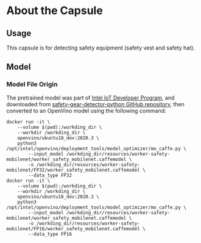 # About the Capsule
## Usage
This capsule is for detecting safety equipment (safety vest and safety hat).

## Model
###  Model File Origin
The pretrained model was part of [Intel IoT Developer Program](https://software.intel.com/content/www/us/en/develop/topics/iot/reference-implementations/safety-gear-detector.html),
and downloaded from [safety-gear-detector-python GitHub repository](https://github.com/intel-iot-devkit/safety-gear-detector-python),
then converted to an OpenVino model using the following command:

```shell
docker run -it \
    --volume $(pwd):/workding_dir \
    --workdir /workding_dir \
    openvino/ubuntu18_dev:2020.3 \
    python3 /opt/intel/openvino/deployment_tools/model_optimizer/mo_caffe.py \
        --input_model /workding_dir/resources/worker-safety-mobilenet/worker_safety_mobilenet.caffemodel \
        -o /workding_dir/resources/worker-safety-mobilenet/FP32/worker_safety_mobilenet.caffemodel \
        --data_type FP32
docker run -it \
    --volume $(pwd):/workding_dir \
    --workdir /workding_dir \
    openvino/ubuntu18_dev:2020.3 \
    python3 /opt/intel/openvino/deployment_tools/model_optimizer/mo_caffe.py \
        --input_model /workding_dir/resources/worker-safety-mobilenet/worker_safety_mobilenet.caffemodel \
        -o /workding_dir/resources/worker-safety-mobilenet/FP16/worker_safety_mobilenet.caffemodel \
        --data_type FP16
```
